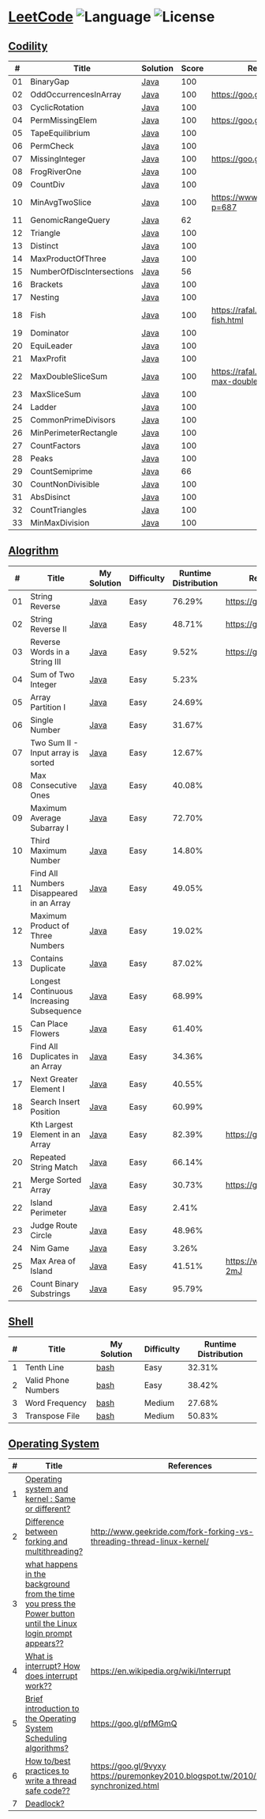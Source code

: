 # [LeetCode](https://leetcode.com/problemset/algorithms/) ![Language](https://img.shields.io/badge/language-Java%20%2F%20bash-brightgreen.svg) ![License](https://img.shields.io/github/license/mashape/apistatus.svg)

## [Codility](https://codility.com/programmers/lessons/1-iterations/)
| # | Title | Solution |Score |References |
|---| ----- | ----------| -------| --------------- |
|01|BinaryGap| [Java](https://codility.com/demo/results/trainingKSSKYW-C8V/)|100||
|02| OddOccurrencesInArray| [Java](https://codility.com/demo/results/trainingD5X8BD-WSP/)|100|https://goo.gl/e58xUo|
|03| CyclicRotation | [Java](https://codility.com/demo/results/trainingBFZ8X5-TYE/)|100||
|04| PermMissingElem | [Java](https://codility.com/demo/results/trainingZSBN4M-EP6/)|100|https://goo.gl/BYSUJB|
|05| TapeEquilibrium | [Java](https://codility.com/demo/results/trainingTUN8MM-SCE/)|100||
|06| PermCheck | [Java](https://codility.com/demo/results/trainingW5JYFJ-TBX/)|100||
|07|MissingInteger| [Java](https://codility.com/demo/results/demoG4275K-ZKB)|100|https://goo.gl/Q41MvL|
|08|FrogRiverOne| [Java](https://codility.com/demo/results/trainingJS6QGS-QW9/)|100||
|09| CountDiv| [Java](https://codility.com/demo/results/trainingSBCEC6-XFG/)|100||
|10| MinAvgTwoSlice| [Java](https://codility.com/demo/results/training3SGAWP-DTT/)|100|https://www.martinkysel.com/?p=687|
|11| GenomicRangeQuery | [Java](https://codility.com/demo/results/trainingEYFBJ3-9T2/)|62||
|12| Triangle | [Java](https://codility.com/demo/results/trainingYCWJFN-3GV/)|100||
|13| Distinct| [Java](https://codility.com/demo/results/trainingJ7MUEN-FP6/)|100||
|14| MaxProductOfThree| [Java](https://codility.com/demo/results/trainingXYSMH2-XN7/)|100|| 
|15| NumberOfDiscIntersections| [Java](https://codility.com/demo/results/training8RB9UR-MSX/)|56||
|16| Brackets| [Java](https://codility.com/demo/results/trainingRKCEYF-MUX/)|100||
|17| Nesting| [Java](https://codility.com/demo/results/trainingMGAPUG-CAM/)|100||
|18| Fish | [Java](https://codility.com/demo/results/trainingEKMEAT-APV/)|100|https://rafal.io/posts/codility-fish.html|
|19| Dominator | [Java](https://codility.com/demo/results/trainingPF8325-CNS/)|100||
|20| EquiLeader  | [Java](https://codility.com/demo/results/trainingCXSURQ-ATT/)|100||
|21| MaxProfit  | [Java](https://app.codility.com/demo/results/trainingGT4D3Q-S2Y/)|100||
|22| MaxDoubleSliceSum  | [Java](https://app.codility.com/demo/results/trainingAG2JHK-RG6/)|100|https://rafal.io/posts/codility-max-double-slice-sum.html|
|23| MaxSliceSum  | [Java](https://app.codility.com/demo/results/trainingS78T2U-W4K/)|100||
|24| Ladder | [Java](https://app.codility.com/demo/results/training294TFY-U3X/)|100|| 
|25| CommonPrimeDivisors | [Java](https://app.codility.com/demo/results/training8F8M3Z-2KZ/)|100||  
|26|  MinPerimeterRectangle | [Java](https://app.codility.com/demo/results/trainingDJM83D-CXE/)|100|| 
|27| CountFactors|[Java](https://app.codility.com/demo/results/training5YNM8S-GH7/)|100||
|28| Peaks |[Java](https://app.codility.com/demo/results/trainingP3W563-9TU/)|100||
|29| CountSemiprime |[Java](https://app.codility.com/demo/results/trainingC43R47-HQ5/)|66|| 
|30| CountNonDivisible |[Java](https://app.codility.com/demo/results/trainingG3FBPD-U7T/)|100||
|31| AbsDisinct |[Java](https://app.codility.com/demo/results/trainingV6V6RB-NNW/)|100||
|32| CountTriangles|[Java](https://app.codility.com/demo/results/trainingC72WWH-C69/)|100||
|33| MinMaxDivision|[Java](https://app.codility.com/demo/results/trainingN57CVP-BAP/)|100||

## [Alogrithm](https://leetcode.com/problemset/algorithms/)
| # | Title | My Solution | Difficulty | Runtime Distribution | References |
|---| ----- | ------------| ---------- | -------------------- | --------------- |
|01|String Reverse | [Java](https://leetcode.com/submissions/detail/116986186/)|Easy|76.29%|https://goo.gl/JHrRSx|
|02|String Reverse II | [Java](https://leetcode.com/submissions/detail/120994187/)|Easy|48.71%|https://goo.gl/kQedC1|
|03|Reverse Words in a String III | [Java](https://leetcode.com/submissions/detail/121001822/)|Easy|9.52%|https://goo.gl/4ynVNa|
|04|Sum of Two Integer | [Java](https://leetcode.com/submissions/detail/117158962/)|Easy|5.23%||
|05|Array Partition I | [Java](https://leetcode.com/submissions/detail/117166202/)|Easy|24.69%||
|06|Single Number| [Java](https://leetcode.com/submissions/detail/117170172/)|Easy|31.67%||
|07|Two Sum II - Input array is sorted| [Java](https://leetcode.com/submissions/detail/117682773/)|Easy|12.67%||
|08|Max Consecutive Ones| [Java](https://leetcode.com/submissions/detail/117767949/)|Easy|40.08%||
|09|Maximum Average Subarray I| [Java](https://leetcode.com/submissions/detail/117773648/)|Easy|72.70%||
|10|Third Maximum Number| [Java](https://leetcode.com/submissions/detail/117991692/)|Easy|14.80%||
|11|Find All Numbers Disappeared in an Array| [Java](https://leetcode.com/submissions/detail/118670655/)|Easy|49.05%||
|12|Maximum Product of Three Numbers| [Java](https://leetcode.com/submissions/detail/118689647/)|Easy|19.02%||
|13|Contains Duplicate| [Java](https://leetcode.com/submissions/detail/118968645/)|Easy|87.02%||
|14|Longest Continuous Increasing Subsequence| [Java](https://leetcode.com/submissions/detail/119281994/)|Easy|68.99%||
|15|Can Place Flowers| [Java](https://leetcode.com/submissions/detail/119679386/)|Easy|61.40%||
|16|Find All Duplicates in an Array| [Java](https://leetcode.com/submissions/detail/120128320//)|Easy|34.36%||
|17|Next Greater Element I| [Java](https://leetcode.com/submissions/detail/120156084/)|Easy|40.55%||
|18|Search Insert Position| [Java](https://leetcode.com/submissions/detail/120162596/)|Easy|60.99%||
|19|Kth Largest Element in an Array| [Java](https://leetcode.com/submissions/detail/120991489/)|Easy|82.39%|https://goo.gl/tPiLpt|
|20|Repeated String Match| [Java](https://leetcode.com/submissions/detail/122374244/)|Easy|66.14%||
|21|Merge Sorted Array| [Java](https://leetcode.com/submissions/detail/122651785/)|Easy|30.73%|https://goo.gl/mASXEL|
|22|Island Perimeter| [Java](https://leetcode.com/submissions/detail/122723890/)|Easy|2.41%||
|23|Judge Route Circle| [Java](https://leetcode.com/submissions/detail/122845838/)|Easy|48.96%||
|24|Nim Game| [Java](https://leetcode.com/submissions/detail/123781505/)|Easy|3.26%||
|25|Max Area of Island| [Java](https://leetcode.com/submissions/detail/123947138//)|Easy|41.51%|https://wp.me/p8Gp04-2mJ|
|26|Count Binary Substrings| [Java](https://leetcode.com/submissions/detail/124015055/)|Easy|95.79%||


## [Shell](https://leetcode.com/problemset/shell/)
| # | Title | My Solution | Difficulty | Runtime Distribution |
|---| ----- | -------- | ---------- |----------------- |
|1| Tenth Line| [bash](https://leetcode.com/submissions/detail/117170787/)|Easy|32.31%|
|2| Valid Phone Numbers | [bash](https://leetcode.com/submissions/detail/117174270/)|Easy|38.42%|
|3| Word Frequency | [bash](https://leetcode.com/submissions/detail/117502389/)|Medium|27.68%|
|3| Transpose File | [bash](https://leetcode.com/submissions/detail/117507969/)|Medium|50.83%|

## [Operating System](https://leetcode.com/problemset/operating-system/)
| # | Title | References |
|---| ----- | ---------- |
|1| [Operating system and kernel : Same or different?](https://discuss.leetcode.com/topic/91379/operating-system-and-kernel-same-or-different)| |
|2| [Difference between forking and multithreading?](https://discuss.leetcode.com/topic/90888/difference-between-forking-and-multithreading)| http://www.geekride.com/fork-forking-vs-threading-thread-linux-kernel/ |
|3| [what happens in the background from the time you press the Power button until the Linux login prompt appears??](https://discuss.leetcode.com/topic/92910/what-happens-in-the-background-from-the-time-you-press-the-power-button-until-the-linux-login-prompt-appears)|  |
|4| [What is interrupt? How does interrupt work??](https://discuss.leetcode.com/topic/91895/what-is-interrupt-how-does-interrupt-work)|  https://en.wikipedia.org/wiki/Interrupt|
|5| [Brief introduction to the Operating System Scheduling algorithms?](https://discuss.leetcode.com/topic/90876/brief-introduction-to-the-operating-system-scheduling-algorithms/)|https://goo.gl/pfMGmQ |
|6| [How to/best practices to write a thread safe code??](https://discuss.leetcode.com/topic/95726/how-to-best-practices-to-write-a-thread-safe-code)|https://goo.gl/9vyxy <br/>https://puremonkey2010.blogspot.tw/2010/08/java-synchronized.html |
|7| [Deadlock?](https://discuss.leetcode.com/topic/91074/deadlock)||



